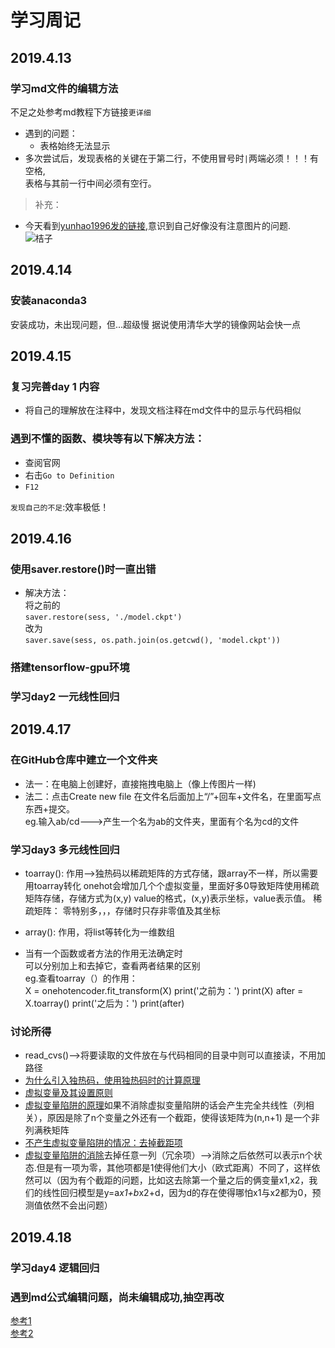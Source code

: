 # 学习周记
## 2019.4.13
### 学习md文件的编辑方法  
不足之处参考md教程下方链接`更详细`
* 遇到的问题：
  * 表格始终无法显示
* 多次尝试后，发现表格的关键在于第二行，不使用冒号时`|`两端必须！！！有空格,  
表格与其前一行中间必须有空行。
>补充：
* 今天看到[yunhao1996发的链接](https://blog.csdn.net/Cassie_zkq/article/details/79968598),意识到自己好像没有注意图片的问题.  
![桔子](https://github.com/liangju1996/100-days-of-ml-code/blob/master/timg.jpg)

## 2019.4.14
### 安装anaconda3
安装成功，未出现问题，但...超级慢  据说使用清华大学的镜像网站会快一点

## 2019.4.15
### 复习完善day 1 内容
* 将自己的理解放在注释中，发现文档注释在md文件中的显示与代码相似
### 遇到不懂的函数、模块等有以下解决方法：
* 查阅官网
* 右击`Go to Definition`
* `F12`

`发现自己的不足`:效率极低！

## 2019.4.16
### 使用saver.restore()时一直出错
* 解决方法：  
将之前的  
```saver.restore(sess, './model.ckpt') ```  
改为  
```saver.save(sess, os.path.join(os.getcwd(), 'model.ckpt'))```
### 搭建tensorflow-gpu环境
### 学习day2 一元线性回归

## 2019.4.17
### 在GitHub仓库中建立一个文件夹
* 法一：在电脑上创建好，直接拖拽电脑上（像上传图片一样)
* 法二：点击Create new file 在文件名后面加上“/”+回车+文件名，在里面写点东西+提交。  
eg.输入ab/cd--->产生一个名为ab的文件夹，里面有个名为cd的文件
### 学习day3 多元线性回归
* toarray(): 作用-->独热码以稀疏矩阵的方式存储，跟array不一样，所以需要用toarray转化
onehot会增加几个个虚拟变量，里面好多0导致矩阵使用稀疏矩阵存储，存储方式为(x,y) value的格式，(x,y)表示坐标，value表示值。
稀疏矩阵： 零特别多，，，存储时只存非零值及其坐标

* array(): 作用，将list等转化为一维数组
* 当有一个函数或者方法的作用无法确定时  
可以分别加上和去掉它，查看两者结果的区别  
eg.查看toarray（）的作用：  
X = onehotencoder.fit_transform(X)
print('之前为：')
print(X)
after = X.toarray()
print('之后为：')
print(after)
### 讨论所得
* read_cvs()-->将要读取的文件放在与代码相同的目录中则可以直接读，不用加路径
* [为什么引入独热码，使用独热码时的计算原理](https://zhuanlan.zhihu.com/p/39012149)
* [虚拟变量及其设置原则](https://wenku.baidu.com/view/7265e32126284b73f242336c1eb91a37f11132f9)
* [虚拟变量陷阱的原理](https://www.jianshu.com/p/1ff8aa30ec64)如果不消除虚拟变量陷阱的话会产生完全共线性（列相关），原因是除了n个变量之外还有一个截距，使得该矩阵为(n,n+1) 是一个非列满秩矩阵
* [不产生虚拟变量陷阱的情况：去掉截距项](https://bbs.pinggu.org/thread-1273924-1-1.html)
* [虚拟变量陷阱的消除](https://wenku.baidu.com/view/7265e32126284b73f242336c1eb91a37f11132f9)去掉任意一列（冗余项）-->消除之后依然可以表示n个状态.但是有一项为零，其他项都是1使得他们大小（欧式距离）不同了，这样依然可以（因为有个截距的问题，比如这去除第一个量之后的俩变量x1,x2，我们的线性回归模型是y=a*x1+b*x2+d，因为d的存在使得哪怕x1与x2都为0，预测值依然不会出问题）
## 2019.4.18
### 学习day4 逻辑回归
### 遇到md公式编辑问题，尚未编辑成功,抽空再改
[参考1](https://blog.csdn.net/lihaoweicsdn/article/details/83895143)  
[参考2](https://blog.csdn.net/wireless_com/article/details/70596155)  






